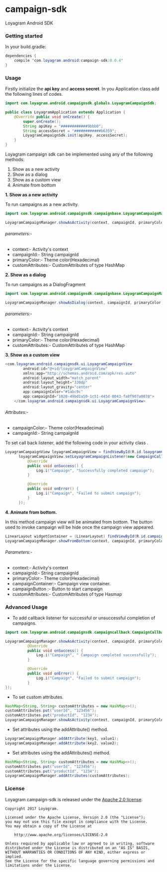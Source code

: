 # campaign-sdk
Loyagram Android SDK

### Getting started

In your build.gradle:

```java
dependencies {
	compile 'com.loyagram.android:campaign-sdk:0.0.4'
}
```

### Usage

Firstly initialize the **api key** and **access secret**. In you Application class add the following lines of codes.
```java
import com.loyagram.android.campaignsdk.globals.LoyagramCampaignSdk;

public class LoyagramApplication extends Application {
    @Override public void onCreate() {
        super.onCreate();
        String apiKey = "############9bbb0";
        String accessSecret = "############b6359";
        LoyagramCampaignSdk.init(apiKey, accessSecret);
    }
}

```

Loyagram campaign sdk can be implemented using any of the following methods:

1. Show as a new activity
2. Show as a dialog
3. Show as a custom view
4. Animate from bottom

**1. Show as a new activity**

To run campaigns as a new activity.
```java
import com.loyagram.android.campaignsdk.campaignbase.LoyagramCampaignManager;

LoyagramCampaignManager.showAsActivity(context, campaignId, primaryColor, customAttributes);
```
###### parameters:-
  - context:- Activity's context
  - campaignId:- String campaignId
  - primaryColor:- Theme color(Hexadecimal)
  - customAttributes:- CustomAttributes of type HashMap

**2. Show as a dialog**

To run campaigns as a DialogFragment
```java
import com.loyagram.android.campaignsdk.campaignbase.LoyagramCampaignManager;

LoyagramCampaignManager.showAsDialog(context, campaignId, primaryColor, customAttributes);
```
###### parameters:-
  - context:- Activity's context
  - campaignId:- String campaignId
  - primaryColor:- Theme color(Hexadecimal)
  - customAttributes:- CustomAttributes of type HashMap

**3. Show as a custom view**
```java
<com.loyagram.android.campaignsdk.ui.LoyagramCampaignView
        android:id="@+id/loaygramCampaignView"
        xmlns:app="http://schemas.android.com/apk/res-auto"
        android:layout_width="match_parent"
        android:layout_height="330dp"
        android:layout_gravity="center"
        app:campaignColor="#1abc9c"
        app:campaignId="1020-49bd1a50-1c51-445d-8043-fa8f907a0078">
    </com.loyagram.android.campaignsdk.ui.LoyagramCampaignView>
```
###### Attributes:-
  - campaignColor:- Theme color(Hexadecimal)
  - campaignId:- String campaignId

  To set call back listener, add the following code in your activity class .
  ```java
  LoyagramCampaignView loyagramCampaignView = findViewById(R.id.loaygramCampaignView);
        loyagramCampaignView.setLoyagramCampaignListener(new CampaignCallback() {
            @Override
            public void onSuccess() {
                Log.i("Campaign", "Successfully completed campaign");
            }

            @Override
            public void onError() {
                Log.i("Campaign", "Failed to submit campaign");
            }
        });
  ```

**4. Animate from bottom.**

In this method campaign view will be animated from bottom. The button used to invoke campaign will be hide once the campaign view appeared.
```java
LinearLayout widgetContainer = (LinearLayout) findViewById(R.id.campaignContainer);
LoyagramCampaignManager.showFromBottom(context, campaignId, primaryColor, campaignContainer, campaignButton, customAttributes);
```
###### Parameters:-
  - context:- Activity's context
  - campaignId:- String campaignId
  - primaryColor:- Theme color(Hexadecimal)
  - campaignContainer:- Campaign view container.
  - campaignButton :- Button to start campaign
  - customAttributes:- CustomAttributes of type Hasmap

  ### Advanced Usage
  - To add callback listener for successful or unsuccessful completion of campaigns.
  ```java
  import com.loyagram.android.campaignsdk.campaigncallback.CampaignCallback;

  LoyagramCampaignManager.showAsActivity(context, campaignId, primaryColor, customAttributes, new CampaignCallback() {
            @Override
            public void onSuccess() {
                Log.i("Campaign", " Campaign completed successfully");
            }

            @Override
            public void onError() {
                Log.i("Campaign", "Failed to submit campaign");
            }
  });
```
- To set custom attributes.

```java
HashMap<String, String> customAttributes = new HashMap<>();
customAttributes.put("userId", "123456");
customAttributes.put("productId", "1234");
LoyagramCampaignManager.showAsActivity(context, campaignId, primaryColor, customAttributes);
```
- Set attributes using the addAttribute() method.
```java
LoyagramCampaignManager.addAttribute(key1, value1);
LoyagramCampaignManager.addAttribute(key2, value2);

```

- Set attributes using the addAttributes() method.
```java
HashMap<String, String> customAttributes = new HashMap<>();
customAttributes.put("userId", "123456");
customAttributes.put("productId", "1234");
LoyagramCampaignManager.addAttributes(customAttributes);

```

### License

Loyagram campaign-sdk is released under the [Apache 2.0 license](LICENSE).

```
Copyright 2017 Loyagram.

Licensed under the Apache License, Version 2.0 (the "License");
you may not use this file except in compliance with the License.
You may obtain a copy of the License at

    http://www.apache.org/licenses/LICENSE-2.0

Unless required by applicable law or agreed to in writing, software
distributed under the License is distributed on an "AS IS" BASIS,
WITHOUT WARRANTIES OR CONDITIONS OF ANY KIND, either express or implied.
See the License for the specific language governing permissions and
limitations under the License.
 ```